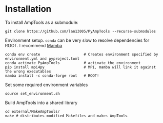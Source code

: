 # Installation

To install AmpTools as a submodule:

```shell
git clone https://github.com/lan13005/PyAmpTools --recurse-submodules
```

Environment setup. `conda` can be very slow to resolve dependencies for ROOT. I recommend [Mamba](https://github.com/conda-forge/miniforge#mambaforge)

```shell
conda env create            		# Creates environment specified by environment.yml and pyproject.toml
conda activate PyAmpTools   		# activate the environment
pip install mpi4py                  # MPI, mamba will link it against the wrong executables
mamba install -c conda-forge root   # ROOT!
```

Set some required environment variables

```shell
source set_environment.sh
```

Build AmpTools into a shared library

```shell
cd external/MakeAmpTools/
make # distributes modified Makefiles and makes AmpTools
```
